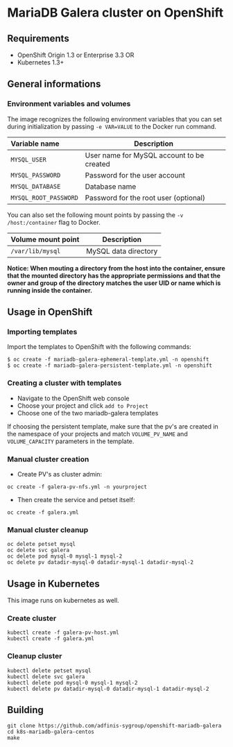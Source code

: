 # MariaDB Galera cluster on OpenShift

## Requirements
- OpenShift Origin 1.3 or Enterprise 3.3 OR
- Kubernetes 1.3+


## General informations

### Environment variables and volumes

The image recognizes the following environment variables that you can set during
initialization by passing `-e VAR=VALUE` to the Docker run command.

|    Variable name       |    Description                            |
| :--------------------- | ----------------------------------------- |
|  `MYSQL_USER`          | User name for MySQL account to be created |
|  `MYSQL_PASSWORD`      | Password for the user account             |
|  `MYSQL_DATABASE`      | Database name                             |
|  `MYSQL_ROOT_PASSWORD` | Password for the root user (optional)     |

You can also set the following mount points by passing the `-v /host:/container` flag to Docker.

|  Volume mount point      | Description          |
| :----------------------- | -------------------- |
|  `/var/lib/mysql`        | MySQL data directory |

**Notice: When mouting a directory from the host into the container, ensure that the mounted
directory has the appropriate permissions and that the owner and group of the directory
matches the user UID or name which is running inside the container.**


## Usage in OpenShift

### Importing templates

Import the templates to OpenShift with the following commands:
```
$ oc create -f mariadb-galera-ephemeral-template.yml -n openshift
$ oc create -f mariadb-galera-persistent-template.yml -n openshift
```


### Creating a cluster with templates
- Navigate to the OpenShift web console
- Choose your project and click `add to Project`
- Choose one of the two mariadb-galera templates

If choosing the persistent template, make sure that the pv's are created in the namespace of your projects and match `VOLUME_PV_NAME` and `VOLUME_CAPACITY` parameters in the template.

### Manual cluster creation

- Create PV's as cluster admin:
```
oc create -f galera-pv-nfs.yml -n yourproject
```
- Then create the service and petset itself:
```
oc create -f galera.yml
```


### Manual cluster cleanup

```
oc delete petset mysql
oc delete svc galera
oc delete pod mysql-0 mysql-1 mysql-2
oc delete pv datadir-mysql-0 datadir-mysql-1 datadir-mysql-2
```


## Usage in Kubernetes

This image runs on kubernetes as well.

### Create cluster
```
kubectl create -f galera-pv-host.yml
kubectl create -f galera.yml
```

### Cleanup cluster
```
kubectl delete petset mysql
kubectl delete svc galera
kubectl delete pod mysql-0 mysql-1 mysql-2
kubectl delete pv datadir-mysql-0 datadir-mysql-1 datadir-mysql-2
```


## Building
```
git clone https://github.com/adfinis-sygroup/openshift-mariadb-galera
cd k8s-mariadb-galera-centos
make
```

